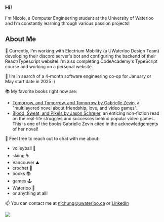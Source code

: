 ### Hi!
I'm Nicole, a Computer Engineering student at the University of Waterloo and I’m constantly learning through various passion projects! 

## About Me

🌱 Currently, I'm working with Electrium Mobility (a UWaterloo Design Team) developing their discord server's bot and configuring the backend of their React/Typescript website! I'm also completing CodeAcademy's TypeScript course and working on a personal website.

🔭 I’m in search of a 4-month software engineering co-op for January or May start date in 2025 :)

📚 My favorite books right now are: <br>
- <a href="https://www.goodreads.com/book/show/58784475-tomorrow-and-tomorrow-and-tomorrow">Tomorrow, and Tomorrow, and Tomorrow by Gabrielle Zevin</a>, a "multilayered novel about friendship, love, and video games". <br>
- <a href="https://www.goodreads.com/book/show/34376766-blood-sweat-and-pixels?from_search=true&from_srp=true&qid=3qlFXQtbtg&rank=1">Blood, Sweat, and Pixels by Jason Schreier</a>, an enticing non-fiction read on the real-life struggles and successes behind popular video games. This is one of the books Gabrielle Zevin cited in the acknowledgements of her novel!

💬 Feel free to reach out to chat with me about:
- volleyball 🏐
- skiing ⛷
- Vancouver ⛰️
- crochet 🧶
- books 📚
- games 🕹️
- Waterloo 🦢
- or anything at all!

📫 You can contact me at <a href="mailto:nlchung@uwaterloo.ca">nlchung@uwaterloo.ca</a> or <a href="https://www.linkedin.com/in/nlchung/"> LinkedIn</a>

<!--
**nlchung/nlchung** is a ✨ _special_ ✨ repository because its `README.md` (this file) appears on your GitHub profile.

Here are some ideas to get you started:

- 🔭 I’m currently working on ...
- 🌱 I’m currently learning ...
- 👯 I’m looking to collaborate on ...
- 🤔 I’m looking for help with ...
- 💬 Ask me about ...
- 📫 How to reach me: ...
- 😄 Pronouns: ...
- ⚡ Fun fact: ...
-->
![](https://komarev.com/ghpvc/?username=nlchung&color=f5baf0)

